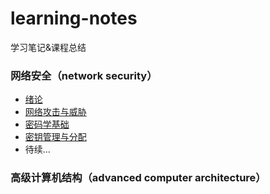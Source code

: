 # learning-notes

学习笔记&amp;课程总结

### 网络安全（network security）

- [绪论](./network-security/0.exordium.md)
- [网络攻击与威胁](./network-security/1.threats-and-attacks-of-network.md)
- [密码学基础](./network-security/2.foundations-of-cryptography.md)
- [密钥管理与分配](./network-security/3.key-management-and-allocation.md)
- 待续...

### 高级计算机结构（advanced computer architecture）
